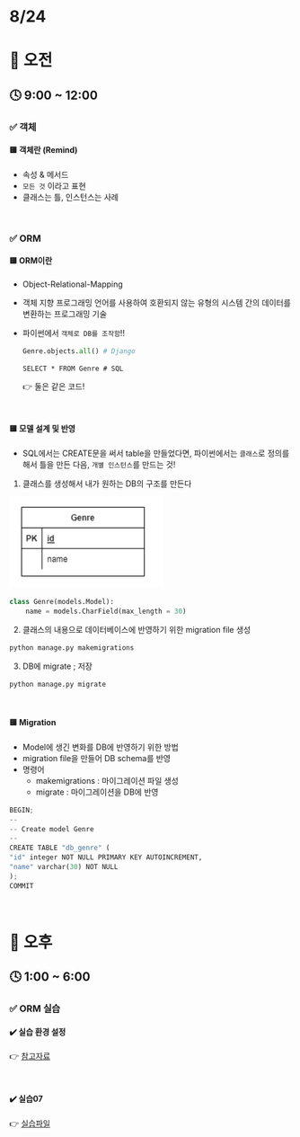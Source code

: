 # 8/24

# 🌇 오전

## 🕓 9:00 ~ 12:00

### ✅ 객체

#### 🟨 객체란 (Remind)

- 속성 & 메서드
- `모든 것` 이라고 표현
- 클래스는 틀, 인스턴스는 사례

<br>



### ✅ ORM

#### 🟨 ORM이란

- Object-Relational-Mapping

- 객체 지향 프로그래밍 언어를 사용하여 호환되지 않는 유형의 시스템 간의 데이터를 변환하는 프로그래밍 기술

- 파이썬에서 `객체로 DB를 조작함`!!

  ```python
  Genre.objects.all() # Django
  ```

  ```sqlite
  SELECT * FROM Genre # SQL
  ```

  👉 둘은 같은 코드!

<br>



#### 🟨 모델 설계 및 반영

- SQL에서는 CREATE문을 써서 table을 만들었다면, 파이썬에서는 `클래스`로 정의를 해서 틀을 만든 다음, `개별 인스턴스`를 만드는 것!

1. 클래스를 생성해서 내가 원하는 DB의 구조를 만든다

![image-20220824134718828](Database_220824.assets/image-20220824134718828.png)

```python
class Genre(models.Model):
	name = models.CharField(max_length = 30)
```

2. 클래스의 내용으로 데이터베이스에 반영하기 위한 migration file 생성

```python
python manage.py makemigrations
```

3. DB에 migrate ; 저장

```python
python manage.py migrate
```

<br>



#### 🟨 Migration

- Model에 생긴 변화를 DB에 반영하기 위한 방법
- migration file을 만들어 DB schema를 반영
- 명령어
  - makemigrations : 마이그레이션 파일 생성
  - migrate : 마이그레이션을 DB에 반영

```python
BEGIN;
--
-- Create model Genre
--
CREATE TABLE "db_genre" (
"id" integer NOT NULL PRIMARY KEY AUTOINCREMENT,
"name" varchar(30) NOT NULL
);
COMMIT
```

<br>



# 🌆 오후

## 🕓 1:00 ~ 6:00

### ✅ ORM 실습

#### ✔️ 실습 환경 설정

👉 [참고자료](./Practice/220824/README.md)

<br>

#### ✔️ 실습07

👉 [실습파일](./Practice/220824/%EC%8B%A4%EC%8A%B507.md)
